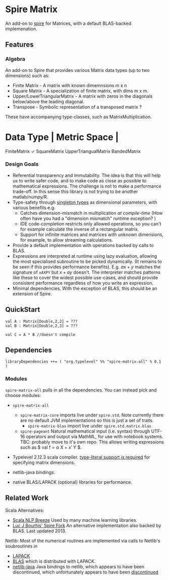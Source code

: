 # Spire Matrix

An add-on to [spire](https://github.com/non/spire) for Matrices, with a default BLAS-backed implemenation.

## Features

### Algebra

An add-on to Spire that provides various Matrix data types (up to two dimensions) such as:

* Finite Matrix - A matrix with known dimemnsions m x n
* Square Matrix - A specialization of finite matrix, with dims m x m. 
* Upper/LowerTriangularMatrix - A matrix with zeros in the diagonals below/above the leading diagonal.
* Transpose - Symbolic representation of a transposed matrix ?

These have accompanying type-classes, such as MatrixMultiplication.

Data Type | Metric Space | 
==========================
FiniteMatrix ✓
SquareMatrix
UpperTriangualMatrix
BandedMatrix

### Design Goals

* Referential transparency and immutability. The idea is that this will help us to write safer code, and to make code as close as possible to mathematical expressions. The challenge is not to make a performance trade-off. In this sense this library is not trying to be another matlab/numpy/R.
* Type-safety through [singleton types](http://docs.scala-lang.org/sips/pending/42.type.html) as dimensional parameters, with various benefits e.g.
  * Catches dimension-mismatch in multiplication *at compile-time* (How often have you had a "dimension mismatch" runtime exception? )
  * IDE code-completion restricts only allowed operations, so you can't for example calculate the inverse of a rectangular matrix.
  * Support for infinite matrices and matrices with unknown dimensions, for example, to allow streaming calculations.
* Provide a default implementation with operations backed by calls to BLAS.
* Expressions are interpreted at runtime using lazy evaluation, allowing the most specialised subroutine to be picked dynamically. (It remains to be seen if this provides performance benefits). E.g. $ax + y$ matches the signature of `xAXPY` but $x + ay$ doesn't. The interpreter matches patterns like these to cover the widest possible use-cases, and should provide consistent performance regardless of how you write an expression.
* Minimal dependencies. With the exception of BLAS, this should be an extension of Spire.

## QuickStart


```
val A : Matrix[Double,2,2] = ???
val B : Matrix[Double,2,3] = ???

val C = A * B //doesn't compile

```
  

## Dependencies

    libraryDependencies ++= ( "org.typelevel" %% "spire-matrix-all" % 0.1 )

### Modules
`spire-matrix-all` pulls in all the dependencies. You can instead pick and choose modules:

* `spire-matrix-all`
  * `spire-matrix-core` imports live under `spire.std`. Note currently there are no default JVM implementations so this is just a set of traits.
    * `spire-matrix-blas` import live under `spire.std.matrix.blas`
  * `spire-pageant` Natural mathematical input (i.e. syntax) through UTF-16 operators and output via MathML, for use with notebook systems. TBC: probably move to it's own repo. This allows writing expressions such as $ val f = α X + x′ Y $.

* Typelevel 2.12.3 scala compiler. [type-literal support is required](https://github.com/typelevel/scala/blob/typelevel-readme/notes/typelevel-4.md#literal-types-pull5310-milesabin) for specifying matrix dimensions.
* netlib-java bindings.
* native BLAS/LAPACK (optional) libraries for performance.


## Related Work

Scala Alternatives:
* [Scala NLP Breeze](https://github.com/scalanlp/breeze/) Used by many machine learning libraries.
* [Luc J Bourhis' Spire Fork](https://github.com/luc-j-bourhis/spire/tree/topic/matrix-wip) An alternative implementation also backed by BLAS. Last updated 2013.

Netlib:
Most of the numerical routines are implemented via calls to Netlib's soubroutines in 
* [LAPACK](http://www.netlib.org/lapack/)
* [BLAS](http://www.netlib.org/blas/) which is distributed with LAPACK.
* [netlib-java](https://webcache.googleusercontent.com/search?q=cache:1OzhoqU_3uYJ:https://github.com/fommil/netlib-java/tree/master/netlib+&cd=1&hl=en&ct=clnk&gl=uk) Java bindings to netlib, which appears to have been discontinued, which unfortunately appears to have been [discontinued](https://stackoverflow.com/questions/46267411/has-netlib-java-been-discontinued)

